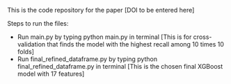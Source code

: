 This is the code repository for the paper [DOI to be entered here]

Steps to run the files:
- Run main.py by typing python main.py in terminal [This is for cross-validation that finds the model with the highest recall among 10 times 10 folds]
- Run final_refined_dataframe.py by typing python final_refined_dataframe.py in terminal [This is the chosen final XGBoost model with 17 features]

